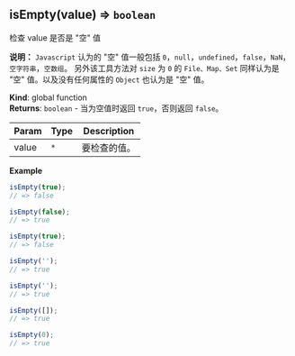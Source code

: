 <a name="isEmpty"></a>

## isEmpty(value) ⇒ <code>boolean</code>
检查 value 是否是 "空" 值

**说明：** `Javascript` 认为的 "空" 值一般包括 `0`，`null`，`undefined`，`false`，`NaN`，`空字符串`，`空数组`。
另外该工具方法对 `size` 为 `0` 的 `File、Map、Set` 同样认为是 "空" 值。以及没有任何属性的 `Object` 也认为是 "空" 值。

**Kind**: global function  
**Returns**: <code>boolean</code> - 当为空值时返回 `true`，否则返回 `false`。  

| Param | Type | Description |
| --- | --- | --- |
| value | <code>\*</code> | 要检查的值。 |

**Example**  
```js
isEmpty(true);
// => false

isEmpty(false);
// => true

isEmpty(true);
// => false

isEmpty('');
// => true

isEmpty('');
// => true

isEmpty([]);
// => true

isEmpty(0);
// => true
```
